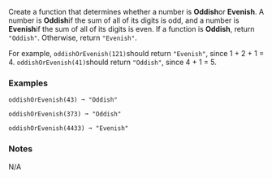Create a function that determines whether a number is **Oddish**or **Evenish**. A number is **Oddish**if the sum of all of its digits is odd, and a number is **Evenish**if the sum of all of its digits is even. If a function is **Oddish**, return `"Oddish"`. Otherwise, return `"Evenish"`.

For example, `oddishOrEvenish(121)`should return `"Evenish"`, since 1 + 2 + 1 = 4. `oddishOrEvenish(41)`should return `"Oddish"`, since 4 + 1 = 5.


### Examples ###
    oddishOrEvenish(43) ➞ "Oddish"

    oddishOrEvenish(373) ➞ "Oddish"

    oddishOrEvenish(4433) ➞ "Evenish"


### Notes ###
N/A